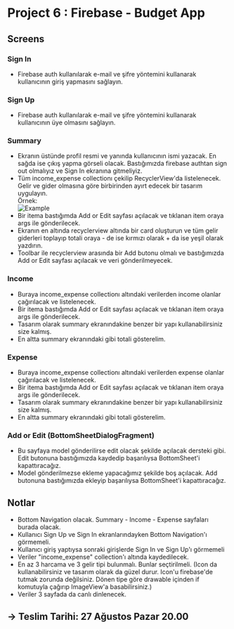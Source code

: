 
# Project 6 : Firebase - Budget App

## Screens

### Sign In
- Firebase auth kullanılarak e-mail ve şifre yöntemini kullanarak kullanıcının giriş yapmasını sağlayın.

### Sign Up
- Firebase auth kullanılarak e-mail ve şifre yöntemini kullanarak kullanıcının üye olmasını sağlayın.

### Summary
- Ekranın üstünde profil resmi ve yanında kullanıcının ismi yazacak. En sağda ise çıkış yapma görseli olacak. Bastığımızda firebase authtan sign out olmalıyız ve Sign In ekranına gitmeliyiz.
- Tüm income_expense collectionı çekilip RecyclerView'da listelenecek. Gelir ve gider olmasına göre birbirinden ayırt edecek bir tasarım uygulayın.
  <br> Örnek:
  <br> ![Example](https://github.com/upschool-classroom/AD-3-Bootcamp-Progress/assets/29903779/bf991d45-0e30-4abb-bb0b-2d7140621bdb)
- Bir itema bastığımda Add or Edit sayfası açılacak ve tıklanan item oraya args ile gönderilecek.
- Ekranın en altında recyclerview altında bir card oluşturun ve tüm gelir giderleri toplayıp totali oraya - de ise kırmızı olarak + da ise yeşil olarak yazdırın.
- Toolbar ile recyclerview arasında bir Add butonu olmalı ve bastığımızda Add or Edit sayfası açılacak ve veri gönderilmeyecek.

### Income
- Buraya income_expense collectionı altındaki verilerden income olanlar çağırılacak ve listelenecek.
- Bir itema bastığımda Add or Edit sayfası açılacak ve tıklanan item oraya args ile gönderilecek.
- Tasarım olarak summary ekranındakine benzer bir yapı kullanabilirsiniz size kalmış.
- En altta summary ekranındaki gibi totali gösterelim.

### Expense
- Buraya income_expense collectionı altındaki verilerden expense olanlar çağırılacak ve listelenecek.
- Bir itema bastığımda Add or Edit sayfası açılacak ve tıklanan item oraya args ile gönderilecek.
- Tasarım olarak summary ekranındakine benzer bir yapı kullanabilirsiniz size kalmış.
- En altta summary ekranındaki gibi totali gösterelim.

### Add or Edit (BottomSheetDialogFragment)
- Bu sayfaya model gönderilirse edit olacak şekilde açılacak dersteki gibi. Edit butonuna bastığımızda kaydedip başarılıysa BottomSheet'i kapattıracağız.
- Model gönderilmezse ekleme yapacağımız şekilde boş açılacak. Add butonuna bastığımızda ekleyip başarılıysa BottomSheet'i kapattıracağız.

## Notlar
- Bottom Navigation olacak. Summary - Income - Expense sayfaları burada olacak.
- Kullanıcı Sign Up ve Sign In ekranlarındayken Bottom Navigation'ı görmemeli.
- Kullanıcı giriş yaptıysa sonraki girişlerde Sign In ve Sign Up'ı görmemeli
- Veriler "income_expense" collection'ı altında kaydedilecek.
- En az 3 harcama ve 3 gelir tipi bulunmalı. Bunlar seçtirilmeli. (Icon da kullanabilirsiniz ve tasarım olarak da güzel durur. Icon'u firebase'de tutmak zorunda değilsiniz. Dönen tipe göre drawable içinden if komutuyla çağırıp ImageView'a basabilirsiniz.)
- Veriler 3 sayfada da canlı dinlenecek.

## -> Teslim Tarihi: 27 Ağustos Pazar 20.00
